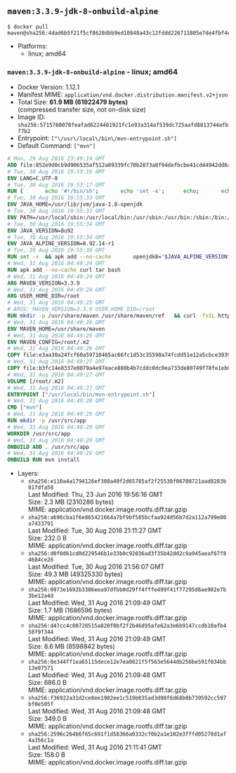 ## `maven:3.3.9-jdk-8-onbuild-alpine`

```console
$ docker pull maven@sha256:4dad6b5f21f5cf8628dbb9ed10848a43c12fddd226711805e7de4fbf4e1ef271
```

-	Platforms:
	-	linux; amd64

### `maven:3.3.9-jdk-8-onbuild-alpine` - linux; amd64

-	Docker Version: 1.12.1
-	Manifest MIME: `application/vnd.docker.distribution.manifest.v2+json`
-	Total Size: **61.9 MB (61922479 bytes)**  
	(compressed transfer size, not on-disk size)
-	Image ID: `sha256:5715760078feafad6224401921fc1e93a314af539dc725aafd8813744afbf7b2`
-	Entrypoint: `["\/usr\/local\/bin\/mvn-entrypoint.sh"]`
-	Default Command: `["mvn"]`

```dockerfile
# Mon, 29 Aug 2016 23:49:14 GMT
ADD file:852e9d0cb9d906535af512a89339fc70b2873a0f94defbcbe41cd44942dd6ac8 in / 
# Tue, 30 Aug 2016 19:53:16 GMT
ENV LANG=C.UTF-8
# Tue, 30 Aug 2016 19:53:17 GMT
RUN { 		echo '#!/bin/sh'; 		echo 'set -e'; 		echo; 		echo 'dirname "$(dirname "$(readlink -f "$(which javac || which java)")")"'; 	} > /usr/local/bin/docker-java-home 	&& chmod +x /usr/local/bin/docker-java-home
# Tue, 30 Aug 2016 19:55:33 GMT
ENV JAVA_HOME=/usr/lib/jvm/java-1.8-openjdk
# Tue, 30 Aug 2016 19:55:33 GMT
ENV PATH=/usr/local/sbin:/usr/local/bin:/usr/sbin:/usr/bin:/sbin:/bin:/usr/lib/jvm/java-1.8-openjdk/jre/bin:/usr/lib/jvm/java-1.8-openjdk/bin
# Tue, 30 Aug 2016 19:55:34 GMT
ENV JAVA_VERSION=8u92
# Tue, 30 Aug 2016 19:55:34 GMT
ENV JAVA_ALPINE_VERSION=8.92.14-r1
# Tue, 30 Aug 2016 19:55:39 GMT
RUN set -x 	&& apk add --no-cache 		openjdk8="$JAVA_ALPINE_VERSION" 	&& [ "$JAVA_HOME" = "$(docker-java-home)" ]
# Wed, 31 Aug 2016 04:49:24 GMT
RUN apk add --no-cache curl tar bash
# Wed, 31 Aug 2016 04:49:24 GMT
ARG MAVEN_VERSION=3.3.9
# Wed, 31 Aug 2016 04:49:24 GMT
ARG USER_HOME_DIR=/root
# Wed, 31 Aug 2016 04:49:25 GMT
# ARGS: MAVEN_VERSION=3.3.9 USER_HOME_DIR=/root
RUN mkdir -p /usr/share/maven /usr/share/maven/ref   && curl -fsSL http://apache.osuosl.org/maven/maven-3/$MAVEN_VERSION/binaries/apache-maven-$MAVEN_VERSION-bin.tar.gz     | tar -xzC /usr/share/maven --strip-components=1   && ln -s /usr/share/maven/bin/mvn /usr/bin/mvn
# Wed, 31 Aug 2016 04:49:26 GMT
ENV MAVEN_HOME=/usr/share/maven
# Wed, 31 Aug 2016 04:49:26 GMT
ENV MAVEN_CONFIG=/root/.m2
# Wed, 31 Aug 2016 04:49:26 GMT
COPY file:e3aa30a24fcf60a59710465ac66fc1d53c35590a74fcdd51e12a5cbce393904b in /usr/local/bin/mvn-entrypoint.sh 
# Wed, 31 Aug 2016 04:49:27 GMT
COPY file:b3fc14e8337e0079a4e97eace880b4b7cddc0dc0ea733de80749f78fe1eb089a in /usr/share/maven/ref/ 
# Wed, 31 Aug 2016 04:49:27 GMT
VOLUME [/root/.m2]
# Wed, 31 Aug 2016 04:49:27 GMT
ENTRYPOINT ["/usr/local/bin/mvn-entrypoint.sh"]
# Wed, 31 Aug 2016 04:49:28 GMT
CMD ["mvn"]
# Wed, 31 Aug 2016 04:49:29 GMT
RUN mkdir -p /usr/src/app
# Wed, 31 Aug 2016 04:49:29 GMT
WORKDIR /usr/src/app
# Wed, 31 Aug 2016 04:49:29 GMT
ONBUILD ADD . /usr/src/app
# Wed, 31 Aug 2016 04:49:29 GMT
ONBUILD RUN mvn install
```

-	Layers:
	-	`sha256:e110a4a1794126ef308a49f2d65785af2f25538f06700721aad8283b81fdfa58`  
		Last Modified: Thu, 23 Jun 2016 19:56:16 GMT  
		Size: 2.3 MB (2310286 bytes)  
		MIME: application/vnd.docker.image.rootfs.diff.tar.gzip
	-	`sha256:a696cba1f6e865421664a7bf9bf585bcfaa924d56b7d2a112a799e00a7433791`  
		Last Modified: Tue, 30 Aug 2016 21:11:27 GMT  
		Size: 232.0 B  
		MIME: application/vnd.docker.image.rootfs.diff.tar.gzip
	-	`sha256:d0f0d61cd0d229546b1e33b0c92036ad3f35b42dd2c9a945aeaf67f84684ce26`  
		Last Modified: Tue, 30 Aug 2016 21:56:07 GMT  
		Size: 49.3 MB (49325330 bytes)  
		MIME: application/vnd.docker.image.rootfs.diff.tar.gzip
	-	`sha256:0973e1692b3386eea97dfbb0d29ff4fffe499f41f77295d6ae982e7b3be12a4d`  
		Last Modified: Wed, 31 Aug 2016 21:09:49 GMT  
		Size: 1.7 MB (1686596 bytes)  
		MIME: application/vnd.docker.image.rootfs.diff.tar.gzip
	-	`sha256:d47cc4c80728515a820f0bf2f2b46d95afe62a3e6b9147ccdb10afb458f9f344`  
		Last Modified: Wed, 31 Aug 2016 21:09:49 GMT  
		Size: 8.6 MB (8598842 bytes)  
		MIME: application/vnd.docker.image.rootfs.diff.tar.gzip
	-	`sha256:0e344ff1ea65115dece12e7ea0821f5f563e5644db256be591f034bb13e07571`  
		Last Modified: Wed, 31 Aug 2016 21:09:48 GMT  
		Size: 686.0 B  
		MIME: application/vnd.docker.image.rootfs.diff.tar.gzip
	-	`sha256:f36922a31d2ce8ee1902ee1c519b035ad3d98f6d68b0b739592cc597bf0e505f`  
		Last Modified: Wed, 31 Aug 2016 21:09:48 GMT  
		Size: 349.0 B  
		MIME: application/vnd.docker.image.rootfs.diff.tar.gzip
	-	`sha256:2596c264b6f65c691f1d58366a0332cf0b2a1e102e3fffd05278d1af4a356c1a`  
		Last Modified: Wed, 31 Aug 2016 21:11:41 GMT  
		Size: 158.0 B  
		MIME: application/vnd.docker.image.rootfs.diff.tar.gzip
